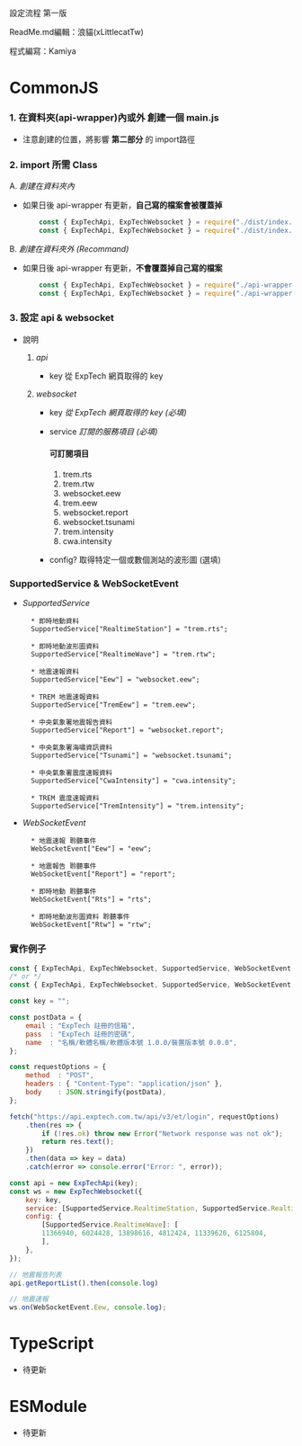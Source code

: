 #

設定流程 第一版

ReadMe.md編輯：浪貓(xLittlecatTw)

程式編寫：Kamiya

#

# CommonJS
### **1. 在資料夾(api-wrapper)內或外 創建一個 main.js**
* 注意創建的位置，將影響 **第二部分** 的 import路徑

### **2. import 所需 Class**

A. *創建在資料夾內*

* 如果日後 api-wrapper 有更新，**自己寫的檔案會被覆蓋掉**

    ```js
        const { ExpTechApi, ExpTechWebsocket } = require("./dist/index.js");
        const { ExpTechApi, ExpTechWebsocket } = require("./dist/index.min.js");
    ```

B. *創建在資料夾外 (Recommand)*

* 如果日後 api-wrapper 有更新，**不會覆蓋掉自己寫的檔案**

    ```js
        const { ExpTechApi, ExpTechWebsocket } = require("./api-wrapper/dist/index.js");
        const { ExpTechApi, ExpTechWebsocket } = require("./api-wrapper/dist/index.min.js");
    ```

### **3. 設定 api & websocket**
        
* 說明
        
    1. *api* 
            
        * key 從 ExpTech 網頁取得的 key

    2. *websocket*
        *    key     *從 ExpTech 網頁取得的 key (必填)*
        *    service *訂閱的服務項目 (必填)*
             
                #### **可訂閱項目**
                1.    trem.rts
                2.    trem.rtw
                3.    websocket.eew
                4.    trem.eew
                5.    websocket.report
                6.    websocket.tsunami
                7.    trem.intensity
                8.    cwa.intensity
                
        *    config? 取得特定一個或數個測站的波形圖 (選填)

### **SupportedService & WebSocketEvent**

* *SupportedService*

        * 即時地動資料
        SupportedService["RealtimeStation"] = "trem.rts";
        
        * 即時地動波形圖資料
        SupportedService["RealtimeWave"] = "trem.rtw";
        
        * 地震速報資料
        SupportedService["Eew"] = "websocket.eew";
        
        * TREM 地震速報資料
        SupportedService["TremEew"] = "trem.eew";
        
        * 中央氣象署地震報告資料
        SupportedService["Report"] = "websocket.report";
        
        * 中央氣象署海嘯資訊資料
        SupportedService["Tsunami"] = "websocket.tsunami";
        
        * 中央氣象署震度速報資料
        SupportedService["CwaIntensity"] = "cwa.intensity";
        
        * TREM 震度速報資料
        SupportedService["TremIntensity"] = "trem.intensity";

* *WebSocketEvent*
    
        * 地震速報 聆聽事件
        WebSocketEvent["Eew"] = "eew";
        
        * 地震報告 聆聽事件
        WebSocketEvent["Report"] = "report";
        
        * 即時地動 聆聽事件
        WebSocketEvent["Rts"] = "rts";
        
        * 即時地動波形圖資料 聆聽事件
        WebSocketEvent["Rtw"] = "rtw";

### **實作例子**  
```js
const { ExpTechApi, ExpTechWebsocket, SupportedService, WebSocketEvent } = require("./api-wrapper/dist/index.js");
/* or */
const { ExpTechApi, ExpTechWebsocket, SupportedService, WebSocketEvent } = require("./api-wrapper/dist/index.min.js");

const key = "";

const postData = {
    email : "ExpTech 註冊的信箱",
    pass  : "ExpTech 註冊的密碼",
    name  : "名稱/軟體名稱/軟體版本號 1.0.0/裝置版本號 0.0.0",
};

const requestOptions = {
    method  : "POST",
    headers : { "Content-Type": "application/json" },
    body    : JSON.stringify(postData),
};

fetch("https://api.exptech.com.tw/api/v3/et/login", requestOptions)
    .then(res => {
        if (!res.ok) throw new Error("Network response was not ok");
        return res.text();
    })
    .then(data => key = data)
    .catch(error => console.error("Error: ", error));

const api = new ExpTechApi(key);
const ws = new ExpTechWebsocket({
    key: key,
    service: [SupportedService.RealtimeStation, SupportedService.RealtimeWave],
    config: {
        [SupportedService.RealtimeWave]: [
        11366940, 6024428, 13898616, 4812424, 11339620, 6125804,
        ],
    },
});

// 地震報告列表
api.getReportList().then(console.log)

// 地震速報
ws.on(WebSocketEvent.Eew, console.log);
```

# TypeScript
* 待更新

# ESModule
* 待更新